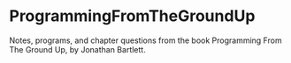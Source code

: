 # ProgrammingFromTheGroundUp
Notes, programs, and chapter questions from the book Programming From The Ground Up, by Jonathan Bartlett.
